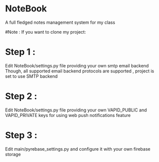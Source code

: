 # NoteBook
A full fledged notes management system for my class

#Note : If you want to clone my project:

# Step 1 :
Edit NoteBook/settings.py file providing your own smtp email backend
Though, all supported email backend protocols are supported , project is set to use SMTP backend

# Step 2 :
Edit NoteBook/settings.py file providing your own VAPID_PUBLIC and VAPID_PRIVATE keys
for using web push notifications feature

# Step 3 :
Edit main/pyrebase_settings.py and configure it with your own firebase storage
